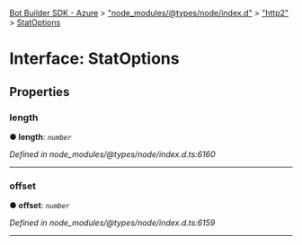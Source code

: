 [Bot Builder SDK - Azure](../README.md) > ["node_modules/@types/node/index.d"](../modules/_node_modules__types_node_index_d_.md) > ["http2"](../modules/_node_modules__types_node_index_d_._http2_.md) > [StatOptions](../interfaces/_node_modules__types_node_index_d_._http2_.statoptions.md)



# Interface: StatOptions


## Properties
<a id="length"></a>

###  length

**●  length**:  *`number`* 

*Defined in node_modules/@types/node/index.d.ts:6160*





___

<a id="offset"></a>

###  offset

**●  offset**:  *`number`* 

*Defined in node_modules/@types/node/index.d.ts:6159*





___


